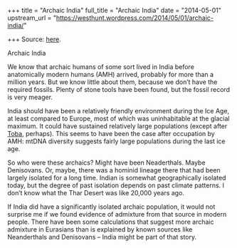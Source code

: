 +++
title = "Archaic India"
full_title = "Archaic India"
date = "2014-05-01"
upstream_url = "https://westhunt.wordpress.com/2014/05/01/archaic-india/"

+++
Source: [here](https://westhunt.wordpress.com/2014/05/01/archaic-india/).

Archaic India

We know that archaic humans of some sort lived in India before
anatomically modern humans (AMH) arrived, probably for more than a
million years. But we know little about them, because we don’t have the
required fossils. Plenty of stone tools have been found, but the fossil
record is very meager.

India should have been a relatively friendly environment during the Ice
Age, at least compared to Europe, most of which was uninhabitable at the
glacial maximum. It could have sustained relatively large populations
(except after
[Toba](http://en.wikipedia.org/wiki/Toba_catastrophe_theory), perhaps).
This seems to have been the case after occupation by AMH: mtDNA
diversity suggests fairly large populations during the last ice age.

So who were these archaics? Might have been Neaderthals. Maybe
Denisovans. Or, maybe, there was a hominid lineage there that had been
largely isolated for a long time. Indian is somewhat geographically
isolated today, but the degree of past isolation depends on past climate
patterns. I don’t know what the Thar Desert was like 20,000 years ago.

If India did have a significantly isolated archaic population, it would
not surprise me if we found evidence of admixture from that source in
modern people. There have been some calculations that suggest more
archaic admixture in Eurasians than is explained by known sources like
Neanderthals and Denisovans – India might be part of that story.

